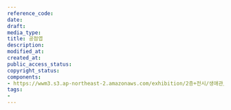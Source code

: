 ```yaml
---
reference_code: 
date: 
draft: 
media_type: 
title: 공점엽
description: 
modified_at: 
created_at: 
public_access_status: 
copyright_status: 
components:
- https://wwm3.s3.ap-northeast-2.amazonaws.com/exhibition/2층+전시/생애관/할머니들/공점엽.jpg
tags:
- 
---
```

